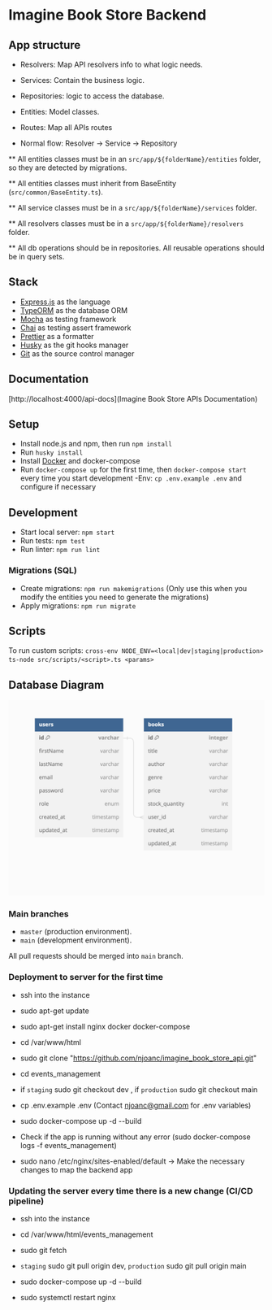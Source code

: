 # Imagine Book Store Backend

## App structure

- Resolvers: Map API resolvers info to what logic needs.
- Services: Contain the business logic.
- Repositories: logic to access the database.
- Entities: Model classes.
- Routes: Map all APIs routes

- Normal flow: Resolver -> Service -> Repository

\*\* All entities classes must be in an `src/app/${folderName}/entities` folder, so they are detected by migrations.

\*\* All entities classes must inherit from BaseEntity (`src/common/BaseEntity.ts`).

\*\* All service classes must be in a `src/app/${folderName}/services` folder.

\*\* All resolvers classes must be in a `src/app/${folderName}/resolvers` folder.

\*\* All db operations should be in repositories. All reusable operations should be in query sets.

## Stack

- [Express.js](https://expressjs.com/) as the language
- [TypeORM](https://typeorm.io/#/) as the database ORM
- [Mocha](https://mochajs.org/) as testing framework
- [Chai](https://www.chaijs.com/) as testing assert framework
- [Prettier](https://prettier.io) as a formatter
- [Husky](https://typicode.github.io/husky) as the git hooks manager
- [Git](https://git-scm.com) as the source control manager

## Documentation

[http://localhost:4000/api-docs](Imagine Book Store APIs Documentation)

## Setup

- Install node.js and npm, then run `npm install`
- Run `husky install`
- Install [Docker](https://docs.docker.com/engine/install/) and docker-compose
- Run `docker-compose up` for the first time, then `docker-compose start` every time you start development
  -Env: `cp .env.example .env` and configure if necessary

## Development

- Start local server: `npm start`
- Run tests: `npm test`
- Run linter: `npm run lint`

### Migrations (SQL)

- Create migrations: `npm run makemigrations` (<bold>Only use this when you modify the entities you need to generate the migrations</bold>)
- Apply migrations: `npm run migrate`

## Scripts

To run custom scripts: `cross-env NODE_ENV=<local|dev|staging|production> ts-node src/scripts/<script>.ts <params>`

## Database Diagram

![Database Diagram](/public/database.png)

### Main branches

- `master` (production environment).
- `main` (development environment).

All pull requests should be merged into `main` branch.

### Deployment to server for the first time

- ssh into the instance

- sudo apt-get update

- sudo apt-get install nginx docker docker-compose

- cd /var/www/html

- sudo git clone "https://github.com/njoanc/imagine_book_store_api.git"

- cd events_management

- if `staging` sudo git checkout dev , if `production` sudo git checkout main

- cp .env.example .env (Contact njoanc@gmail.com for .env variables)

- sudo docker-compose up -d --build

- Check if the app is running without any error (sudo docker-compose logs -f events_management)

- sudo nano /etc/nginx/sites-enabled/default -> Make the necessary changes to map the backend app

### Updating the server every time there is a new change (CI/CD pipeline)

- ssh into the instance

- cd /var/www/html/events_management

- sudo git fetch

- `staging` sudo git pull origin dev, `production` sudo git pull origin main

- sudo docker-compose up -d --build

- sudo systemctl restart nginx
